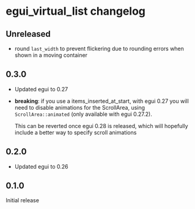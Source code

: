 # egui_virtual_list changelog

## Unreleased

- round `last_width` to prevent flickering due to rounding errors when shown in a moving container

## 0.3.0

- Updated egui to 0.27
- **breaking**: if you use a items_inserted_at_start, with egui 0.27
  you will need to disable animations for the ScrollArea, using `ScrollArea::animated`
  (only available with egui 0.27.2).

  This can be reverted once egui 0.28 is released, which will hopefully include a better
  way to specify scroll animations

## 0.2.0

- Updated egui to 0.26

## 0.1.0

Initial release